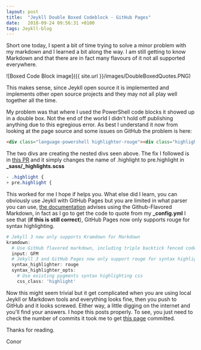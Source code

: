 ```yaml
---
layout: post
title:  "Jeykll Double Boxed Codeblock - GitHub Pages"
date:   2018-09-24 09:56:31 +0100
tags: Jeykll-blog
---
```


Short one today, I spent a bit of time trying to solve a minor problem with my markdown and I learned a bit along the way. I am still getting to know Markdown and that there are in fact many flavours of it not all supported everywhere.

![Boxed Code Block image]({{ site.url }}/images/DoubleBoxedQuotes.PNG)

This makes sense, since Jeykll open source it is implemented and implements other open source projects and they may not all play well together all the time.

My problem was that where I used the PowerShell code blocks it showed up in a double box. Not the end of the world I didn't hold off publishing anything due to this egregious error. As best I understand it now from looking at the page source and some issues on GitHub the problem is here:

```html
<div class="language-powershell highlighter-rouge"><div class="highlight"><pre class="highlight"><code>
```

The two divs are creating the nested divs seen above.
The fix I followed is in [this PR]( https://github.com/saveriomiroddi/saveriomiroddi.github.io/pull/18/files) and it simply changes the name of .highlight to pre.highlight in **_sass/_highlights.scss**

```css
- .highlight {
+ pre.highlight {
```

This worked for me I hope if helps you.
What else did I learn, you can obviously use Jeykll with GitHub Pages but you are limited in what parser you can use, [the documentation]( https://github.com/planetjekyll/quickrefs/blob/master/FAQ.md#github-pages) advises using the Github-Flavored Markdown, in fact as I go to get the code to quote from my **_config.yml** I see that (__if this is still correct__), GitHub Pages now only supports rouge for syntax highlighting.

```powershell
# Jekyll 3 now only supports Kramdown for Markdown
kramdown:
  # Use GitHub flavored markdown, including triple backtick fenced code blocks
  input: GFM
  # Jekyll 3 and GitHub Pages now only support rouge for syntax highlighting
  syntax_highlighter: rouge
  syntax_highlighter_opts:
    # Use existing pygments syntax highlighting css
    css_class: 'highlight'
```

Now this might seem trivial but it get complicated when you are using local Jeykll or Markdown tools and everything looks fine, then you push to GitHub and it looks screwed. Either way, a little digging on the internet and you'll find your answers. I hope this posts properly. To see, you just need to check the number of commits it took me to get [this page](https://github.com/ctolan/ctolan.github.io/blob/master/_posts/2018-09-24-Jeykll-Double-Boxed-CodeBlock.md) committed.

Thanks for reading.

Conor